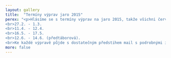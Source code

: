 ```yaml
---
layout: gallery
title:  "Termíny výprav jaro 2015"
perex: "<p>Hlásíme se s termíny výprav na jaro 2015, takže všichni červenou tužku a zasednout ke kalendáři! :- ) Výpravy jsou v plánu, zde jsou slibované termíny:
<br>27.2. - 1.3.
<br>11.4. - 12.4.
<br>16.5. - 17.5.
<br>12.6. - 14.6. (předtáborová).
<br>Ke každé výpravě půjde s dostatečným předstihem mail s podrobnými informacemi. Těšíme se na hojnou účast!"
more: false
---
```


